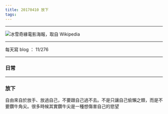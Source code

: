 ```yaml
---
title: 20170410 放下
tags:
---
```

---

![冰雪奇緣電影海報，取自 Wikipedia](https://c1.staticflickr.com/4/3829/33904947166_a0f54e0e33_o.jpg)

---

每天寫 blog ： 11/276

---

### 日常


---

### 放下

自由來自於放手、放過自己，不要跟自己過不去。不是只讓自己偷懶之類，而是不要鑽牛角尖。很多時候其實鑽牛尖是一種想傷害自己的慾望
